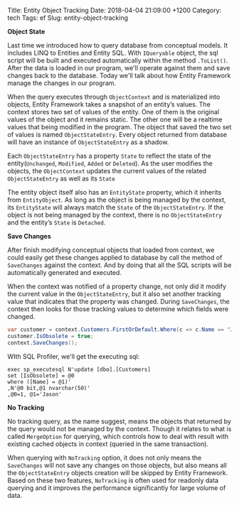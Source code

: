 Title: Entity Object Tracking
Date: 2018-04-04 21:09:00 +1200
Category: tech
Tags: ef
Slug: entity-object-tracking

**Object State**

Last time we introduced how to query database from conceptual models. It includes LINQ to Entities and Entity SQL. With `IQueryable` object, the sql script will be built and executed automatically within the method `.ToList()`. After the data is loaded in our program, we'll operate against them and save changes back to the database. Today we'll talk about how Entity Framework manage the changes in our program.

When the query executes through `ObjectContext` and is materialized into objects, Entity Framework takes a snapshot of an entity’s values. The context stores two set of values of the entity. One of them is the original values of the object and it remains static. The other one will be a realtime values that being modified in the program. The object that saved the two set of values is named `ObjectStateEntry`. Every object returned from database will have an instance of `ObjectStateEntry` as a shadow.

Each `ObjectStateEntry` has a property `State` to reflect the state of the entity(`Unchanged`, `Modified`, `Added` or `Deleted`). As the user modifies the objects, the `ObjectContext` updates  the  current  values  of  the  related  `ObjectStateEntry`  as  well  as  its `State`

The entity object  itself  also has an `EntityState` property, which it inherits from `EntityObject`. As long as the object is being managed by the context, its `EntityState` will always match the `State` of the `ObjectStateEntry`. If the object is not being managed by the context, there is no `ObjectStateEntry` and the entity’s `State` is `Detached`.

**Save Changes**

After finish modifying conceptual objects that loaded from context, we could easily get these changes applied to database by call the method of `SaveChanges` against the context. And by doing that all the SQL scripts will be automatically generated and executed.

When the context was notified of a property change, not only did it modify the current value in the `ObjectStateEntry`, but it also set another tracking value that indicates that the property was changed. During `SaveChanges`, the context then looks for those tracking values to determine which fields were changed.

```csharp
var customer = context.Customers.FirstOrDefault.Where(c => c.Name == "Jason");
customer.IsObsolete = true;
context.SaveChanges();
```

WIth SQL Profiler, we'll get the executing sql:

```
exec sp_executesql N'update [dbo].[Customers]
set [IsObsolete] = @0
where ([Name] = @1)'
,N'@0 bit,@1 nvarchar(50)'
,@0=1, @1='Jason'
```

**No Tracking**

No tracking query, as the name suggest, means the objects that returned by the query would not be managed by the context. Though it relates to what is called `MergeOption` for querying, which controls how to deal with result with existing cached objects in context (queried in the same transaction).

When querying with `NoTracking` option, it does not only means the `SaveChanges` will not save any changes on those objects, but also means all the `ObjectStateEntry` objects creation will be skipped by Entity Framework. Based on these two features, `NoTracking` is often used for readonly data querying and it improves the performance significantly for large volume of data.
